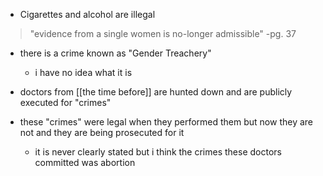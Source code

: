 - Cigarettes and alcohol are illegal

>"evidence from a single women is no-longer admissible"
>-pg. 37

- there is a crime known as "Gender Treachery"
	- i have no idea what it is

- doctors from [[the time before]] are hunted down and are publicly executed for "crimes" 
- these "crimes" were legal when they performed them but now they are not and they are being prosecuted for it
	- it is never clearly stated but i think the crimes these doctors committed was abortion
